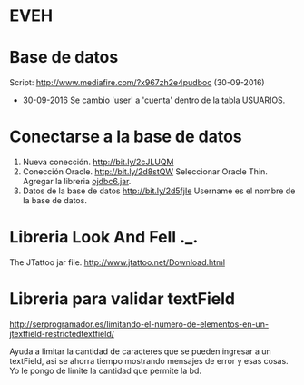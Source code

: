 # EVEH

# Base de datos

Script: http://www.mediafire.com/?x967zh2e4pudboc (30-09-2016)

* 30-09-2016
  Se cambio 'user' a 'cuenta' dentro de la tabla USUARIOS.

# Conectarse a la base de datos
1. Nueva conección.
  http://bit.ly/2cJLUQM
2. Conección Oracle.
  http://bit.ly/2d8stQW
  Seleccionar Oracle Thin.
  Agregar la libreria [ojdbc6.jar](http://www.mediafire.com/?ieopm64mfpj25xd).
3. Datos de la base de datos
  http://bit.ly/2d5fjIe
  Username es el nombre de la base de datos.
  
  
# Libreria Look And Fell ._.

 The JTattoo jar file.
  http://www.jtattoo.net/Download.html
  
# Libreria para validar textField

http://serprogramador.es/limitando-el-numero-de-elementos-en-un-jtextfield-restrictedtextfield/

Ayuda a limitar la cantidad de caracteres que se pueden ingresar a un textField, asi se ahorra tiempo mostrando mensajes de error y esas cosas. Yo le pongo de limite la cantidad que permite la bd.
